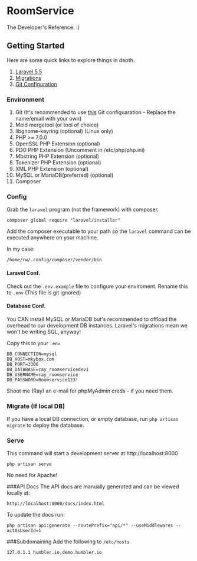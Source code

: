 # RoomService
The Developer's Reference. :)

## Getting Started
Here are some quick links to explore things in depth.

1. [Laravel 5.5](https://laravel.com/docs/5.5)
2. [Migrations](https://laravel.com/docs/5.5/migrations)
3. [Git Configuration](https://github.com/ray-winkelman/git-configuration)

### Environment
1. Git (It's recommended to use [this](https://github.com/ray-winkelman/git-configuration) Git configuaration - Replace the name/email with your own)
2. Meld mergetool (or tool of choice)
3. libgnome-keyring (optional) (Linux only)
4. PHP >= 7.0.0
5. OpenSSL PHP Extension (optional)
6. PDO PHP Extension (Uncomment in /etc/php/php.ini)
7. Mbstring PHP Extension (optional)
8. Tokenizer PHP Extension (optional)
9. XML PHP Extension (optional)
10. MySQL or MariaDB(preferred) (optional)
11. Composer

### Config
Grab the `laravel` program (not the framework) with composer.

```
composer global require "laravel/installer"
```

Add the composer executable to your path so the `laravel` command can be executed anywhere on your machine.

In my case:
```
/home/rw/.config/composer/vendor/bin
```

#### Laravel Conf.
Check out the `.env.example` file to configure your enviroment. Rename this to `.env` (This file is git ignored)

#### Database Conf.
You CAN install MySQL or MariaDB but's recommended to offload the overhead to our development DB instances. Laravel's migrations mean we won't be writing SQL, anyway!

Copy this to your `.env`
```
DB_CONNECTION=mysql
DB_HOST=mkybox.com
DB_PORT=3306
DB_DATABASE=ray_roomservicedev1
DB_USERNAME=ray_roomservice
DB_PASSWORD=Roomservice123!
```

Shoot me (Ray) an e-mail for phpMyAdmin creds - if you need them.

### Migrate (If local DB)
If you have a local DB connection, or empty database, run `php artisan migrate` to deploy the database.

### Serve
This command will start a development server at http://localhost:8000

```
php artisan serve
```
No need for Apache!

###API Docs
The API docs are manually generated and can be viewed locally at:
```
http://localhost:8000/docs/index.html
```
To update the docs run:
```
php artisan api:generate --routePrefix="api/*" --useMiddlewares --actAsUserId=1
```

###Subdomaining
Add the following to `/etc/hosts`
```
127.0.1.1 humbler.io,demo.humbler.io
```